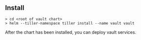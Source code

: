## Install
```
> cd <root of vault chart>
> helm --tiller-namespace tiller install --name vault vault
```

After the chart has been installed, you can deploy vault services.